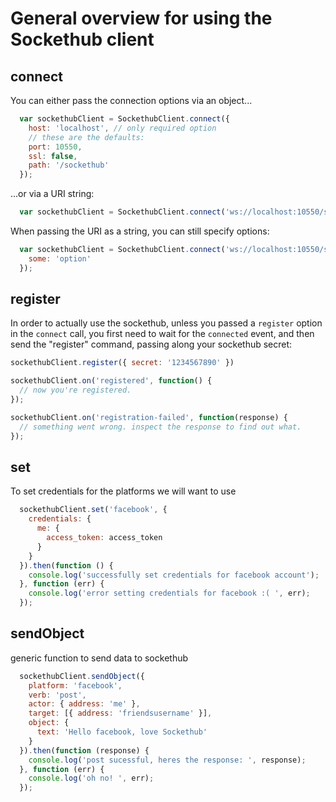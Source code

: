 # General overview for using the Sockethub client

## connect

You can either pass the connection options via an object...

```javascript
  var sockethubClient = SockethubClient.connect({
    host: 'localhost', // only required option
    // these are the defaults:
    port: 10550,
    ssl: false,
    path: '/sockethub'
  });
```

...or via a URI string:


```javascript
  var sockethubClient = SockethubClient.connect('ws://localhost:10550/sockethub');
```

When passing the URI as a string, you can still specify options:


```javascript
  var sockethubClient = SockethubClient.connect('ws://localhost:10550/sockethub', {
    some: 'option'
  });
```


## register

In order to actually use the sockethub, unless you passed a `register` option in the `connect` call, you first need to wait for the `connected` event, and then send the "register" command, passing along your sockethub secret:

```javascript
sockethubClient.register({ secret: '1234567890' })

sockethubClient.on('registered', function() {
  // now you're registered.
});

sockethubClient.on('registration-failed', function(response) {
  // something went wrong. inspect the response to find out what.
});
```


## set
To set credentials for the platforms we will want to use

```javascript
  sockethubClient.set('facebook', {
    credentials: {
      me: {
        access_token: access_token
      }
    }
  }).then(function () {
    console.log('successfully set credentials for facebook account');
  }, function (err) {
    console.log('error setting credentials for facebook :( ', err);
  });
```


## sendObject
generic function to send data to sockethub

```javascript
  sockethubClient.sendObject({
    platform: 'facebook',
    verb: 'post',
    actor: { address: 'me' },
    target: [{ address: 'friendsusername' }],
    object: {
      text: 'Hello facebook, love Sockethub'
    }
  }).then(function (response) {
    console.log('post sucessful, heres the response: ', response);
  }, function (err) {
    console.log('oh no! ', err);
  });
```

